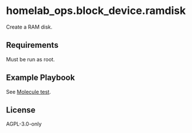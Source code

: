 homelab_ops.block_device.ramdisk
================================

Create a RAM disk.

Requirements
------------

Must be run as root.

Example Playbook
----------------

See [Molecule test](../../molecule/ramdisk/converge.yml).

License
-------

AGPL-3.0-only
